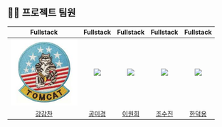 

## 💁‍♂️ 프로젝트 팀원

|                           Fullstack                           |                           Fullstack                            |                          Fullstack                           |                           Fullstack                            |                          Fullstack                           |
| :----------------------------------------------------------: | :----------------------------------------------------------: | :--------------------------------------------------------: | :----------------------------------------------------------: | :--------------------------------------------------------: |
| <img src="/readmeProfileImg/강감찬.png" width="150"/> | <img src="/src/main/webapp/resources/public/kungmin.jpg" width="150"/> | <img src="/src/main/webapp/resources/public/sujin.jpg" width="150"/> | <img src="/src/main/webapp/resources/public/kungmin.jpg" width="150"/> | <img src="/src/main/webapp/resources/public/sujin.jpg" width="150"/> |
|           [강감찬](https://github.com/HyperQuanx)            |           [공미경](https://github.com/GyeongMin2)            |            [이원희](https://github.com/sxxzxn)             |           [조수진](https://github.com/GyeongMin2)            |            [한덕용](https://github.com/sxxzxn)             |
